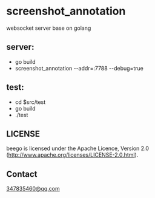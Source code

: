 screenshot_annotation 
=====================

websocket server base on golang

## server: 

* go build
* screenshot_annotation --addr=:7788 --debug=true

## test:
* cd $src/test
* go build
* ./test

## LICENSE

beego is licensed under the Apache Licence, Version 2.0
(http://www.apache.org/licenses/LICENSE-2.0.html).

## Contact

347835460@qq.com


